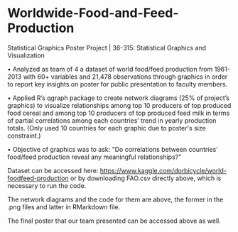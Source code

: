 # Worldwide-Food-and-Feed-Production
Statistical Graphics Poster Project | 36-315: Statistical Graphics and Visualization

•	Analyzed as team of 4 a dataset of world food/feed production from 1961-2013 with 60+ variables and 21,478 observations through graphics in order to report key insights on poster for public presentation to faculty members. 

•	Applied R’s qgraph package to create network diagrams (25% of project’s graphics) to visualize relationships among top 10 producers of top produced food cereal and among top 10 producers of top produced feed milk in terms of partial correlations among each countries’ trend in yearly production totals. (Only used 10 countries for each graphic due to poster's size constraint.) 

• Objective of graphics was to ask: "Do correlations between countries' food/feed production reveal any meaningful relationships?"


Dataset can be accessed here: https://www.kaggle.com/dorbicycle/world-foodfeed-production or by downloading FAO.csv directly above, which is necessary to run the code.

The network diagrams and the code for them are above, the former in the .png files and latter in RMarkdown file.

The final poster that our team presented can be accessed above as well.

